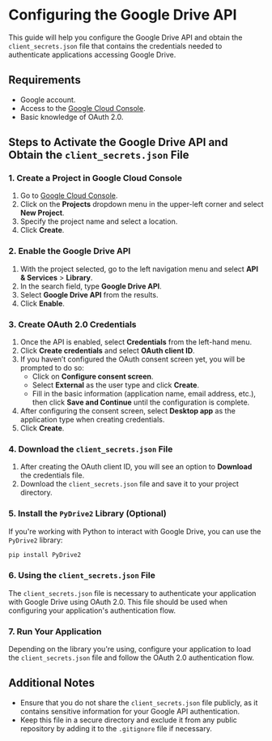 # Configuring the Google Drive API

This guide will help you configure the Google Drive API and obtain the `client_secrets.json` file that contains the credentials needed to authenticate applications accessing Google Drive.

## Requirements

- Google account.
- Access to the [Google Cloud Console](https://console.cloud.google.com/).
- Basic knowledge of OAuth 2.0.

## Steps to Activate the Google Drive API and Obtain the `client_secrets.json` File

### 1. Create a Project in Google Cloud Console

1. Go to [Google Cloud Console](https://console.cloud.google.com/).
2. Click on the **Projects** dropdown menu in the upper-left corner and select **New Project**.
3. Specify the project name and select a location.
4. Click **Create**.

### 2. Enable the Google Drive API

1. With the project selected, go to the left navigation menu and select **API & Services** > **Library**.
2. In the search field, type **Google Drive API**.
3. Select **Google Drive API** from the results.
4. Click **Enable**.

### 3. Create OAuth 2.0 Credentials

1. Once the API is enabled, select **Credentials** from the left-hand menu.
2. Click **Create credentials** and select **OAuth client ID**.
3. If you haven’t configured the OAuth consent screen yet, you will be prompted to do so:
    - Click on **Configure consent screen**.
    - Select **External** as the user type and click **Create**.
    - Fill in the basic information (application name, email address, etc.), then click **Save and Continue** until the configuration is complete.
4. After configuring the consent screen, select **Desktop app** as the application type when creating credentials.
5. Click **Create**.

### 4. Download the `client_secrets.json` File

1. After creating the OAuth client ID, you will see an option to **Download** the credentials file.
2. Download the `client_secrets.json` file and save it to your project directory.

### 5. Install the `PyDrive2` Library (Optional)

If you're working with Python to interact with Google Drive, you can use the `PyDrive2` library:

```bash
pip install PyDrive2

```

### 6. Using the `client_secrets.json` File

The `client_secrets.json` file is necessary to authenticate your application with Google Drive using OAuth 2.0. This file should be used when configuring your application's authentication flow.

### 7. Run Your Application

Depending on the library you're using, configure your application to load the `client_secrets.json` file and follow the OAuth 2.0 authentication flow.

## Additional Notes

- Ensure that you do not share the `client_secrets.json` file publicly, as it contains sensitive information for your Google API authentication.
- Keep this file in a secure directory and exclude it from any public repository by adding it to the `.gitignore` file if necessary.